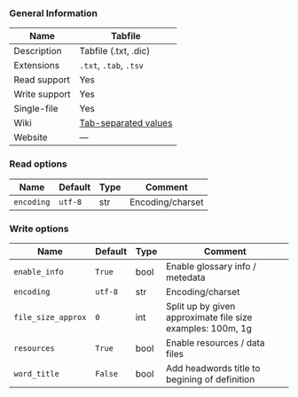 
### General Information ###
Name | Tabfile
---- | -------
Description | Tabfile (.txt, .dic)
Extensions | `.txt`, `.tab`, `.tsv`
Read support | Yes
Write support | Yes
Single-file | Yes
Wiki | [Tab-separated values](https://en.wikipedia.org/wiki/Tab-separated_values)
Website | ―


### Read options ###
Name | Default | Type | Comment
---- | ---- | ------- | -------
`encoding` | `utf-8` | str | Encoding/charset

### Write options ###
Name | Default | Type | Comment
---- | ---- | ------- | -------
`enable_info` | `True` | bool | Enable glossary info / metedata
`encoding` | `utf-8` | str | Encoding/charset
`file_size_approx` | `0` | int | Split up by given approximate file size<br />examples: 100m, 1g
`resources` | `True` | bool | Enable resources / data files
`word_title` | `False` | bool | Add headwords title to begining of definition

